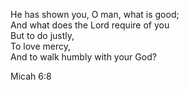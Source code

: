 He has shown you, O man, what is good; \
And what does the Lord require of you  \
But to do justly,  \
To love mercy,  \
And to walk humbly with your God?  

Micah 6:8
